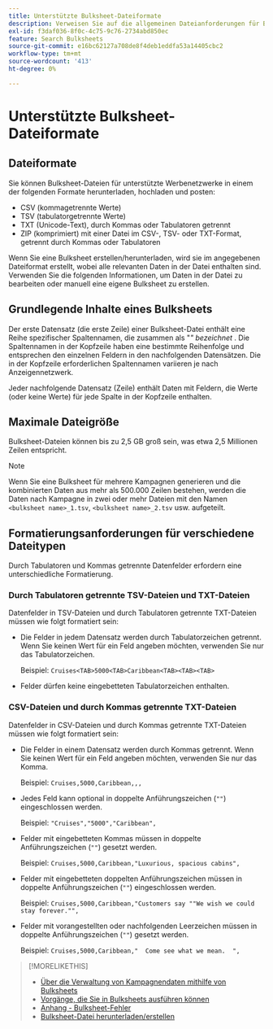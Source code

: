 ```yaml
---
title: Unterstützte Bulksheet-Dateiformate
description: Verweisen Sie auf die allgemeinen Dateianforderungen für Bulksheets.
exl-id: f3daf036-8f0c-4c75-9c76-2734abd850ec
feature: Search Bulksheets
source-git-commit: e16bc62127a708de8f4deb1eddfa53a14405cbc2
workflow-type: tm+mt
source-wordcount: '413'
ht-degree: 0%

---
```


# Unterstützte Bulksheet-Dateiformate

## Dateiformate

Sie können Bulksheet-Dateien für unterstützte Werbenetzwerke in einem der folgenden Formate herunterladen, hochladen und posten:

* CSV (kommagetrennte Werte)
* TSV (tabulatorgetrennte Werte)
* TXT (Unicode-Text), durch Kommas oder Tabulatoren getrennt
* ZIP (komprimiert) mit einer Datei im CSV-, TSV- oder TXT-Format, getrennt durch Kommas oder Tabulatoren

Wenn Sie eine Bulksheet erstellen/herunterladen, wird sie im angegebenen Dateiformat erstellt, wobei alle relevanten Daten in der Datei enthalten sind. Verwenden Sie die folgenden Informationen, um Daten in der Datei zu bearbeiten oder manuell eine eigene Bulksheet zu erstellen.

## Grundlegende Inhalte eines Bulksheets

Der erste Datensatz (die erste Zeile) einer Bulksheet-Datei enthält eine Reihe spezifischer Spaltennamen, die zusammen als &quot;<i>&quot; bezeichnet </i>. Die Spaltennamen in der Kopfzeile haben eine bestimmte Reihenfolge und entsprechen den einzelnen Feldern in den nachfolgenden Datensätzen. Die in der Kopfzeile erforderlichen Spaltennamen variieren je nach Anzeigennetzwerk.

Jeder nachfolgende Datensatz (Zeile) enthält Daten mit Feldern, die Werte (oder keine Werte) für jede Spalte in der Kopfzeile enthalten.

## Maximale Dateigröße

Bulksheet-Dateien können bis zu 2,5 GB groß sein, was etwa 2,5 Millionen Zeilen entspricht.

>[!NOTE]
>
>Wenn Sie eine Bulksheet für mehrere Kampagnen generieren und die kombinierten Daten aus mehr als 500.000 Zeilen bestehen, werden die Daten nach Kampagne in zwei oder mehr Dateien mit den Namen `<bulksheet name>_1.tsv`, `<bulksheet name>_2.tsv` usw. aufgeteilt.

## Formatierungsanforderungen für verschiedene Dateitypen

Durch Tabulatoren und Kommas getrennte Datenfelder erfordern eine unterschiedliche Formatierung.

### Durch Tabulatoren getrennte TSV-Dateien und TXT-Dateien

Datenfelder in TSV-Dateien und durch Tabulatoren getrennte TXT-Dateien müssen wie folgt formatiert sein:

* Die Felder in jedem Datensatz werden durch Tabulatorzeichen getrennt. Wenn Sie keinen Wert für ein Feld angeben möchten, verwenden Sie nur das Tabulatorzeichen.

  Beispiel: `Cruises<TAB>5000<TAB>Caribbean<TAB><TAB><TAB>`

* Felder dürfen keine eingebetteten Tabulatorzeichen enthalten.

### CSV-Dateien und durch Kommas getrennte TXT-Dateien

Datenfelder in CSV-Dateien und durch Kommas getrennte TXT-Dateien müssen wie folgt formatiert sein:

* Die Felder in einem Datensatz werden durch Kommas getrennt. Wenn Sie keinen Wert für ein Feld angeben möchten, verwenden Sie nur das Komma.

  Beispiel: `Cruises,5000,Caribbean,,,`

* Jedes Feld kann optional in doppelte Anführungszeichen (`""`) eingeschlossen werden.

  Beispiel: `"Cruises","5000","Caribbean",`

* Felder mit eingebetteten Kommas müssen in doppelte Anführungszeichen (`""`) gesetzt werden.

  Beispiel: `Cruises,5000,Caribbean,"Luxurious, spacious cabins",`

* Felder mit eingebetteten doppelten Anführungszeichen müssen in doppelte Anführungszeichen (`""`) eingeschlossen werden.

  Beispiel: `Cruises,5000,Caribbean,"Customers say ""We wish we could stay forever."",`

* Felder mit vorangestellten oder nachfolgenden Leerzeichen müssen in doppelte Anführungszeichen (`""`) gesetzt werden.

  Beispiel: `Cruises,5000,Caribbean,"  Come see what we mean.  ",`

>[!MORELIKETHIS]
>
>* [Über die Verwaltung von Kampagnendaten mithilfe von Bulksheets](../bulksheet-about.md)
>* [Vorgänge, die Sie in Bulksheets ausführen können](bulksheet-operations.md)
>* [Anhang - Bulksheet-Fehler](../bulksheet-errors.md)
>* [Bulksheet-Datei herunterladen/erstellen](../bulksheet-download.md)
